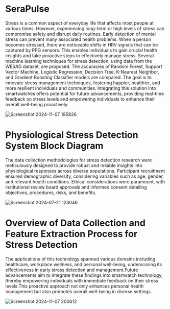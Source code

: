 # SeraPulse
Stress is a common aspect of everyday life that affects most people at various times. However, experiencing long-term or high levels of stress can compromise safety and disrupt daily routines. Early detection of mental stress can prevent many associated health problems. When a person becomes stressed, there are noticeable shifts in HRV signals that can be captured by PPG sensors. This enables individuals to gain crucial health insights and take proactive steps to effectively manage stress. Several machine learning techniques for stress detection, using data from the WESAD dataset, are proposed. The accuracies of Random Forest, Support Vector Machine, Logistic Regression, Decision Tree, K-Nearest Neighbor, and Gradient Boosting Classifier models are compared. The goal is to innovate stress management techniques, fostering happier, healthier, and more resilient individuals and communities. Integrating this solution into smartwatches offers potential for future advancements, providing real-time feedback on stress levels and empowering individuals to enhance their overall well-being proactively.

![Screenshot 2024-11-07 195826](https://github.com/user-attachments/assets/43dca44e-8572-44a6-bae9-d52e5c52e892)

# Physiological Stress Detection System Block Diagram
The data collection methodologies for stress detection research were meticulously designed to provide robust and reliable insights into physiological responses across diverse populations. Participant recruitment ensured demographic diversity, considering variables such as age, gender, and relevant health conditions. Ethical considerations were paramount, with institutional review board approvals and informed consent detailing objectives, procedures, risks, and benefits.

![Screenshot 2024-07-21 123046](https://github.com/user-attachments/assets/91773295-cb4b-49af-8419-8ce603126113)

# Overview of Data Collection and Feature Extraction Process for Stress Detection
The applications of this technology spanned various domains including healthcare, workplace wellness, and personal well-being, underscoring its effectiveness in early stress detection and management.Future advancements aim to integrate these findings into smartwatch technology, thereby empowering individuals with immediate feedback on their stress levels.This proactive approach not only enhances personal health management but also promotes overall well-being in diverse settings.

![Screenshot 2024-11-07 200612](https://github.com/user-attachments/assets/050f3af9-e5df-45fe-b011-07e5ed310b79)


